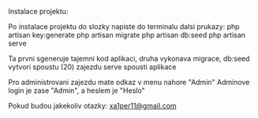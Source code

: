 Instalace projektu:


Po instalace projektu do slozky napiste do terminalu dalsi prukazy:
    php artisan key:generate
    php artisan migrate
    php artisan db:seed
    php artisan serve

Ta prvni sgeneruje tajemni kod aplikaci, 
druha vykonava migrace, 
db:seed vytvori spoustu (20) zajezdu
serve spousti aplikace

Pro administrovani zajezdu mate odkaz v menu nahore "Admin"
Adminove login je zase "Admin", a heslem je "Heslo"

Pokud budou jakekoliv otazky: xa1per11@gmail.com